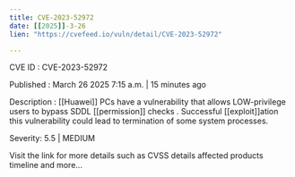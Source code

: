 ```yaml
---
title: CVE-2023-52972
date: [[2025]]-3-26
lien: "https://cvefeed.io/vuln/detail/CVE-2023-52972"

---
```


CVE ID : CVE-2023-52972

Published :  March 26
2025
7:15 a.m. | 15 minutes ago

Description : [[Huawei]] PCs have a vulnerability that allows LOW-privilege users to bypass SDDL [[permission]] checks . Successful [[exploit]]ation this vulnerability could lead to termination of some system processes.

Severity: 5.5 | MEDIUM

Visit the link for more details
such as CVSS details
affected products
timeline
and more...
